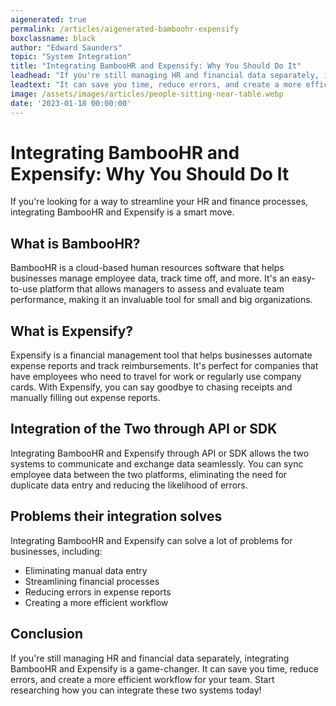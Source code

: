 ```yaml
---
aigenerated: true
permalink: /articles/aigenerated-bamboohr-expensify
boxclassname: black
author: "Edward Saunders"
topic: "System Integration"
title: "Integrating BambooHR and Expensify: Why You Should Do It"
leadhead: "If you're still managing HR and financial data separately, integrating BambooHR and Expensify is a game-changer"
leadtext: "It can save you time, reduce errors, and create a more efficient workflow for your team. Start researching how you can integrate these two systems today!"
image: /assets/images/articles/people-sitting-near-table.webp
date: '2023-01-18 00:00:00'
---
```

<div class="arttext">	<h1>Integrating BambooHR and Expensify: Why You Should Do It</h1>
	<p>If you're looking for a way to streamline your HR and finance processes, integrating BambooHR and Expensify is a smart move.</p>
	<h2>What is BambooHR?</h2>
	<p>BambooHR is a cloud-based human resources software that helps businesses manage employee data, track time off, and more. It's an easy-to-use platform that allows managers to assess and evaluate team performance, making it an invaluable tool for small and big organizations.</p>
	<h2>What is Expensify?</h2>
	<p>Expensify is a financial management tool that helps businesses automate expense reports and track reimbursements. It's perfect for companies that have employees who need to travel for work or regularly use company cards. With Expensify, you can say goodbye to chasing receipts and manually filling out expense reports.</p>
	<h2>Integration of the Two through API or SDK</h2>
	<p>Integrating BambooHR and Expensify through API or SDK allows the two systems to communicate and exchange data seamlessly. You can sync employee data between the two platforms, eliminating the need for duplicate data entry and reducing the likelihood of errors.</p>
	<h2>Problems their integration solves</h2>
	<p>Integrating BambooHR and Expensify can solve a lot of problems for businesses, including:</p>
	<ul>
		<li>Eliminating manual data entry</li>
		<li>Streamlining financial processes</li>
		<li>Reducing errors in expense reports</li>
		<li>Creating a more efficient workflow</li>
	</ul>
	<h2>Conclusion</h2>
	<p>If you're still managing HR and financial data separately, integrating BambooHR and Expensify is a game-changer. It can save you time, reduce errors, and create a more efficient workflow for your team. Start researching how you can integrate these two systems today!</p>
</div>